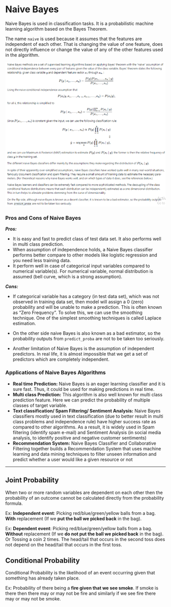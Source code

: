 # Naive Bayes

Naive Bayes is used in classification tasks. It is a probabilistic machine learning algorithm based on the Bayes Theorem.

The name `naive` is used because it assumes that the features are independent of each other. That is changing the value of one feature, does not directly influence or change the value of any of the other features used in the algorithm.

![Explanation Of NB Image](./NaiveBayes.png)

### Pros and Cons of Naive Bayes

***Pros:***

- It is easy and fast to predict class of test data set. It also performs well in multi class prediction.
- When assumption of independence holds, a Naive Bayes classifier performs better compare to other models like logistic regression and you need less training data.
- It perform well in case of categorical input variables compared to numerical variable(s). For numerical variable, normal distribution is assumed (bell curve, which is a strong assumption).

***Cons:***

- If categorical variable has a category (in test data set), which was not observed in training data set, then model will assign a 0 (zero) probability and will be unable to make a prediction. This is often known as “Zero Frequency”. To solve this, we can use the smoothing technique. One of the simplest smoothing techniques is called Laplace estimation.

- On the other side naive Bayes is also known as a bad estimator, so the probability outputs from `predict_proba` are not to be taken too seriously.

- Another limitation of Naive Bayes is the assumption of independent predictors. In real life, it is almost impossible that we get a set of predictors which are completely independent.

  

### Applications of Naive Bayes Algorithms

- **Real time Prediction:** Naive Bayes is an eager learning classifier and it is sure fast. Thus, it could be used for making predictions in real time.
- **Multi class Prediction:** This algorithm is also well known for multi class prediction feature. Here we can predict the probability of multiple classes of target variable.
- **Text classification/ Spam Filtering/ Sentiment Analysis:** Naive Bayes classifiers mostly used in text classification (due to better result in multi class problems and independence rule) have higher success rate as compared to other algorithms. As a result, it is widely used in Spam filtering (identify spam e-mail) and Sentiment Analysis (in social media analysis, to identify positive and negative customer sentiments)
- **Recommendation System:** Naive Bayes Classifier and Collaborative Filtering together builds a Recommendation System that uses machine learning and data mining techniques to filter unseen information and predict whether a user would like a given resource or not

---

## Joint Probability

When two or more random variables are dependent on each other then the probability of an outcome cannot be calculated directly from the probability formula.

Ex: **Independent event**: Picking red/blue/green/yellow balls from a bag. **With** replacement (If we **put the ball we picked back** in the bag).

Ex: **Dependent event**: Picking red/blue/green/yellow balls from a bag. **Without** replacement (If we **do not put the ball we picked back** in the bag). Or Tossing a coin 2 times. The head/tail that occurs in the second toss does not depend on the head/tail that occurs in the first toss.

## Conditional Probability

Conditional Probability is the likelihood of an event occurring given that something has already taken place.

Ex: Probability of there being a **fire given that we see smoke**. If smoke is there then there may or may not be fire and similarly if we see fire there may or may not be smoke.